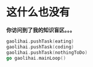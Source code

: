 # 这什么也没有

**你访问到了我的知识盲区。。。**

```go
gaolihai.pushTask(eating)
gaolihai.pushTask(coding)
gaolihai.pushTask(nothingToDo)
go gaolihai.mainLoop()
```
